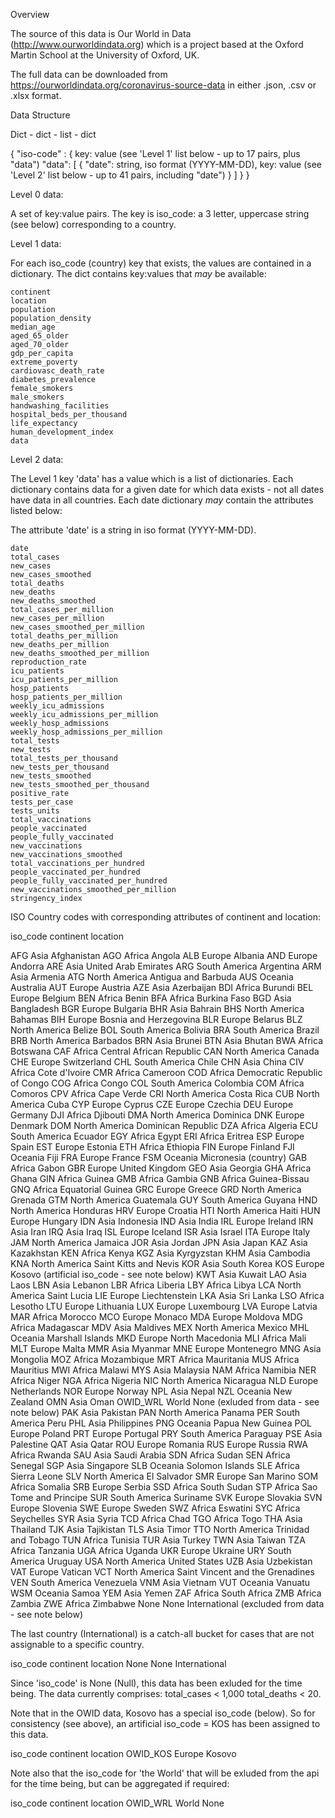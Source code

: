 Overview

The source of this data is Our World in Data (http://www.ourworldindata.org) which is a project based at the Oxford Martin School at the University of Oxford, UK.

The full data can be downloaded from https://ourworldindata.org/coronavirus-source-data in either .json, .csv or .xlsx format.


Data Structure

Dict - dict - list - dict

{
    "iso-code" : {
        key: value  (see 'Level 1' list below - up to 17 pairs, plus "data")
        "data": [
            {
                "date": string, iso format (YYYY-MM-DD),
                key: value  (see 'Level 2' list below - up to 41 pairs, including "date")
            }
        ]
    }
}


Level 0 data:

A set of key:value pairs.  The key is iso_code: a 3 letter, uppercase string (see below) corresponding to a country.


Level 1 data:

For each iso_code (country) key that exists, the values are contained in a dictionary.  The dict contains key:values that *may* be available:

    continent
    location
    population
    population_density
    median_age
    aged_65_older
    aged_70_older
    gdp_per_capita
    extreme_poverty
    cardiovasc_death_rate
    diabetes_prevalence
    female_smokers
    male_smokers
    handwashing_facilities
    hospital_beds_per_thousand
    life_expectancy
    human_development_index
    data
    
    
Level 2 data:

The Level 1 key 'data' has a value which is a list of dictionaries.  Each dictionary contains data for a given date for which data exists - not all dates have data in all countries.  Each date dictionary *may* contain the attributes listed below:

The attribute 'date' is a string in iso format (YYYY-MM-DD).
    
    date
    total_cases
    new_cases
    new_cases_smoothed
    total_deaths
    new_deaths
    new_deaths_smoothed
    total_cases_per_million
    new_cases_per_million
    new_cases_smoothed_per_million
    total_deaths_per_million
    new_deaths_per_million
    new_deaths_smoothed_per_million
    reproduction_rate
    icu_patients
    icu_patients_per_million
    hosp_patients
    hosp_patients_per_million
    weekly_icu_admissions
    weekly_icu_admissions_per_million
    weekly_hosp_admissions
    weekly_hosp_admissions_per_million
    total_tests
    new_tests
    total_tests_per_thousand
    new_tests_per_thousand
    new_tests_smoothed
    new_tests_smoothed_per_thousand
    positive_rate
    tests_per_case
    tests_units
    total_vaccinations
    people_vaccinated
    people_fully_vaccinated
    new_vaccinations
    new_vaccinations_smoothed
    total_vaccinations_per_hundred
    people_vaccinated_per_hundred
    people_fully_vaccinated_per_hundred
    new_vaccinations_smoothed_per_million
    stringency_index

ISO Country codes with corresponding attributes of continent and location:

iso_code    continent	    location

AFG	        Asia	        Afghanistan
AGO	        Africa	        Angola
ALB	        Europe	        Albania
AND	        Europe	        Andorra
ARE	        Asia	        United Arab Emirates
ARG	        South America	Argentina
ARM	        Asia	        Armenia
ATG	        North America	Antigua and Barbuda
AUS	        Oceania	        Australia
AUT	        Europe	        Austria
AZE	        Asia	        Azerbaijan
BDI	        Africa	        Burundi
BEL	        Europe	        Belgium
BEN	        Africa	        Benin
BFA	        Africa	        Burkina Faso
BGD	        Asia	        Bangladesh
BGR	        Europe	        Bulgaria
BHR	        Asia	        Bahrain
BHS	        North America	Bahamas
BIH	        Europe	        Bosnia and Herzegovina
BLR	        Europe	        Belarus
BLZ	        North America	Belize
BOL	        South America	Bolivia
BRA	        South America	Brazil
BRB	        North America	Barbados
BRN	        Asia	        Brunei
BTN	        Asia	        Bhutan
BWA	        Africa	        Botswana
CAF	        Africa	        Central African Republic
CAN	        North America	Canada
CHE	        Europe	        Switzerland
CHL	        South America	Chile
CHN	        Asia	        China
CIV	        Africa	        Cote d'Ivoire
CMR	        Africa	        Cameroon
COD	        Africa	        Democratic Republic of Congo
COG	        Africa	        Congo
COL	        South America	Colombia
COM	        Africa	        Comoros
CPV	        Africa	        Cape Verde
CRI	        North America	Costa Rica
CUB	        North America	Cuba
CYP	        Europe	        Cyprus
CZE	        Europe	        Czechia
DEU	        Europe	        Germany
DJI	        Africa	        Djibouti
DMA	        North America	Dominica
DNK	        Europe	        Denmark
DOM	        North America	Dominican Republic
DZA	        Africa	        Algeria
ECU	        South America	Ecuador
EGY	        Africa	        Egypt
ERI	        Africa	        Eritrea
ESP	        Europe	        Spain
EST	        Europe	        Estonia
ETH	        Africa	        Ethiopia
FIN	        Europe	        Finland
FJI	        Oceania	        Fiji
FRA	        Europe	        France
FSM	        Oceania	        Micronesia (country)
GAB	        Africa	        Gabon
GBR	        Europe	        United Kingdom
GEO	        Asia	        Georgia
GHA	        Africa	        Ghana
GIN	        Africa	        Guinea
GMB	        Africa	        Gambia
GNB	        Africa	        Guinea-Bissau
GNQ	        Africa	        Equatorial Guinea
GRC	        Europe	        Greece
GRD	        North America	Grenada
GTM	        North America	Guatemala
GUY	        South America	Guyana
HND	        North America	Honduras
HRV	        Europe	        Croatia
HTI	        North America	Haiti
HUN	        Europe	        Hungary
IDN	        Asia	        Indonesia
IND	        Asia	        India
IRL	        Europe	        Ireland
IRN	        Asia	        Iran
IRQ	        Asia	        Iraq
ISL	        Europe	        Iceland
ISR	        Asia	        Israel
ITA	        Europe	        Italy
JAM	        North America	Jamaica
JOR	        Asia	        Jordan
JPN	        Asia	        Japan
KAZ	        Asia	        Kazakhstan
KEN	        Africa	        Kenya
KGZ	        Asia	        Kyrgyzstan
KHM	        Asia	        Cambodia
KNA	        North America	Saint Kitts and Nevis
KOR	        Asia	        South Korea
KOS	        Europe	        Kosovo  (artificial iso_code - see note below)
KWT	        Asia	        Kuwait
LAO	        Asia	        Laos
LBN	        Asia	        Lebanon
LBR	        Africa	        Liberia
LBY	        Africa	        Libya
LCA	        North America	Saint Lucia
LIE	        Europe	        Liechtenstein
LKA	        Asia	        Sri Lanka
LSO	        Africa	        Lesotho
LTU	        Europe	        Lithuania
LUX	        Europe	        Luxembourg
LVA	        Europe	        Latvia
MAR	        Africa	        Morocco
MCO	        Europe	        Monaco
MDA	        Europe	        Moldova
MDG	        Africa	        Madagascar
MDV	        Asia	        Maldives
MEX	        North America	Mexico
MHL	        Oceania	        Marshall Islands
MKD	        Europe	        North Macedonia
MLI	        Africa	        Mali
MLT	        Europe      	Malta
MMR	        Asia	        Myanmar
MNE	        Europe	        Montenegro
MNG	        Asia	        Mongolia
MOZ	        Africa	        Mozambique
MRT	        Africa	        Mauritania
MUS	        Africa	        Mauritius
MWI	        Africa	        Malawi
MYS	        Asia	        Malaysia
NAM	        Africa	        Namibia
NER	        Africa	        Niger
NGA	        Africa	        Nigeria
NIC	        North America	Nicaragua
NLD	        Europe	        Netherlands
NOR	        Europe	        Norway
NPL	        Asia	        Nepal
NZL	        Oceania	        New Zealand
OMN	        Asia	        Oman
OWID_WRL	World           None    (exluded from data - see note below)
PAK	        Asia	        Pakistan
PAN	        North America	Panama
PER	        South America	Peru
PHL	        Asia	        Philippines
PNG	        Oceania	        Papua New Guinea
POL	        Europe	        Poland
PRT	        Europe	        Portugal
PRY	        South America	Paraguay
PSE	        Asia	        Palestine
QAT	        Asia	        Qatar
ROU         Europe	        Romania
RUS	        Europe	        Russia
RWA	        Africa	        Rwanda
SAU	        Asia	        Saudi Arabia
SDN	        Africa	        Sudan
SEN	        Africa	        Senegal
SGP	        Asia	        Singapore
SLB	        Oceania	        Solomon Islands
SLE	        Africa	        Sierra Leone
SLV	        North America	El Salvador
SMR	        Europe	        San Marino
SOM	        Africa	        Somalia
SRB	        Europe	        Serbia
SSD	        Africa	        South Sudan
STP	        Africa	        Sao Tome and Principe
SUR	        South America	Suriname
SVK	        Europe	        Slovakia
SVN	        Europe	        Slovenia
SWE	        Europe	        Sweden
SWZ	        Africa	        Eswatini
SYC	        Africa	        Seychelles
SYR	        Asia	        Syria
TCD	        Africa	        Chad
TGO	        Africa	        Togo
THA	        Asia	        Thailand
TJK	        Asia	        Tajikistan
TLS	        Asia	        Timor
TTO	        North America	Trinidad and Tobago
TUN	        Africa	        Tunisia
TUR	        Asia	        Turkey
TWN	        Asia	        Taiwan
TZA	        Africa	        Tanzania
UGA	        Africa	        Uganda
UKR	        Europe	        Ukraine
URY	        South America	Uruguay
USA	        North America	United States
UZB	        Asia	        Uzbekistan
VAT	        Europe	        Vatican
VCT	        North America	Saint Vincent and the Grenadines
VEN	        South America	Venezuela
VNM	        Asia	        Vietnam
VUT	        Oceania	        Vanuatu
WSM	        Oceania	        Samoa
YEM	        Asia	        Yemen
ZAF	        Africa	        South Africa
ZMB	        Africa	        Zambia
ZWE	        Africa	        Zimbabwe
None        None            International   (excluded from data - see note below)

The last country (International) is a catch-all bucket for cases that are not assignable to a specific country. 

iso_code    continent	    location
None        None            International

Since 'iso_code' is None (Null), this data has been exluded for the time being.
The data currently comprises:
    total_cases < 1,000
    total_deaths < 20. 

Note that in the OWID data, Kosovo has a special iso_code (below).  So for consistency (see above), an artificial iso_code = KOS has been assigned to this data.

iso_code    continent	    location
OWID_KOS	Europe	        Kosovo

Note also that the iso_code for 'the World' that will be exluded from the api for the time being, but can be aggregated if required:

iso_code    continent	    location
OWID_WRL	World           None
